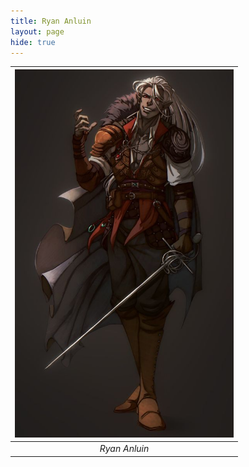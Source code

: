 ```yaml
---
title: Ryan Anluin 
layout: page
hide: true
---
```



|<img src="../../assets/players_photos/ryan.jpg" alt="Ryan Anluin" width="350"/>|
|:---:|
| *Ryan Anluin* | 

<style>
    img {
    max-width: 100%;
    height: auto;
  }
</style>